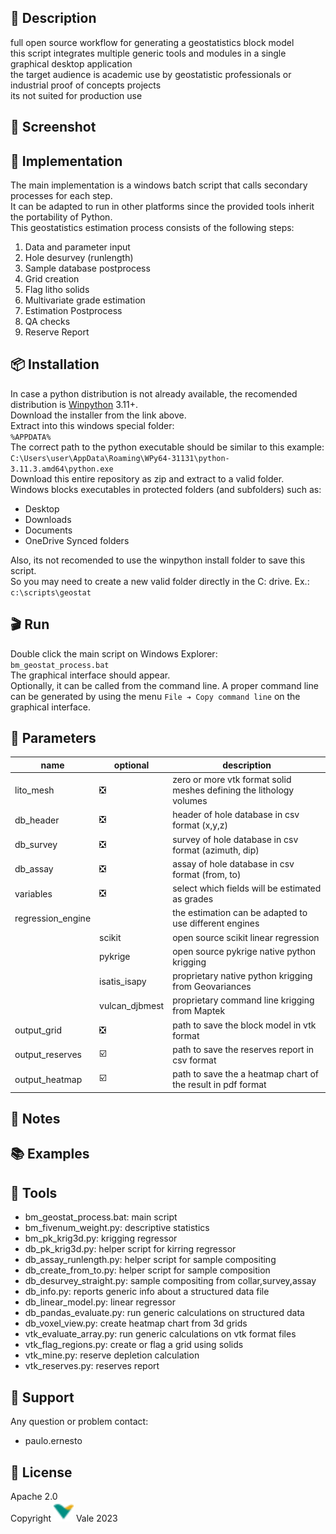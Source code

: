 ## 📌 Description
full open source workflow for generating a geostatistics block model  
this script integrates multiple generic tools and modules in a single graphical desktop application  
the target audience is academic use by geostatistic professionals or industrial proof of concepts projects  
its not suited for production use  
## 📸 Screenshot


## 🧩 Implementation
The main implementation is a windows batch script that calls secondary processes for each step.  
It can be adapted to run in other platforms since the provided tools inherit the portability of Python.  
This geostatistics estimation process consists of the following steps:
 1. Data and parameter input
 2. Hole desurvey (runlength)
 3. Sample database postprocess
 4. Grid creation
 5. Flag litho solids
 6. Multivariate grade estimation
 7. Estimation Postprocess
 8. QA checks
 9. Reserve Report
## 📦 Installation
In case a python distribution is not already available, the recomended distribution is [Winpython](https://winpython.github.io/) 3.11+.  
Download the installer from the link above.  
Extract into this windows special folder:  
`%APPDATA%`  
The correct path to the python executable should be similar to this example:  
`C:\Users\user\AppData\Roaming\WPy64-31131\python-3.11.3.amd64\python.exe`  
Download this entire repository as zip and extract to a valid folder.  
Windows blocks executables in protected folders (and subfolders) such as:
 - Desktop
 - Downloads
 - Documents
 - OneDrive Synced folders

Also, its not recomended to use the winpython install folder to save this script.  
So you may need to create a new valid folder directly in the C: drive. Ex.:  
`c:\scripts\geostat`
## 🎬 Run
Double click the main script on Windows Explorer:  
`bm_geostat_process.bat`  
The graphical interface should appear.  
Optionally, it can be called from the command line. A proper command line can be generated by using the menu `File ➔ Copy command line` on the graphical interface.
## 📝 Parameters
name|optional|description
---|---|------
lito_mesh|❎|zero or more vtk format solid meshes defining the lithology volumes
db_header|❎|header of hole database in csv format (x,y,z)
db_survey|❎|survey of hole database in csv format (azimuth, dip)
db_assay|❎|assay of hole database in csv format (from, to)
variables|❎|select which fields will be estimated as grades
regression_engine||the estimation can be adapted to use different engines
||scikit|open source scikit linear regression
||pykrige|open source pykrige native python krigging
||isatis_isapy|proprietary native python krigging from Geovariances
||vulcan_djbmest|proprietary command line krigging from Maptek
output_grid|❎|path to save the block model in vtk format
output_reserves|☑️|path to save the reserves report in csv format
output_heatmap|☑️|path to save the a heatmap chart of the result in pdf format
## 📓 Notes
## 📚 Examples

## 🧰 Tools
 - bm_geostat_process.bat: main script
 - bm_fivenum_weight.py: descriptive statistics
 - bm_pk_krig3d.py: krigging regressor
 - db_pk_krig3d.py: helper script for kirring regressor
 - db_assay_runlength.py: helper script for sample compositing
 - db_create_from_to.py: helper script for sample composition
 - db_desurvey_straight.py: sample compositing from collar,survey,assay
 - db_info.py: reports generic info about a structured data file
 - db_linear_model.py: linear regressor
 - db_pandas_evaluate.py: run generic calculations on structured data
 - db_voxel_view.py: create heatmap chart from 3d grids
 - vtk_evaluate_array.py: run generic calculations on vtk format files
 - vtk_flag_regions.py: create or flag a grid using solids
 - vtk_mine.py: reserve depletion calculation
 - vtk_reserves.py: reserves report
## 🙋 Support
Any question or problem contact:
 - paulo.ernesto
## 💎 License
Apache 2.0  
Copyright ![vale_logo_only](https://github.com/pemn/assets/blob/main/vale_logo_only_r.svg?raw=true) Vale 2023
